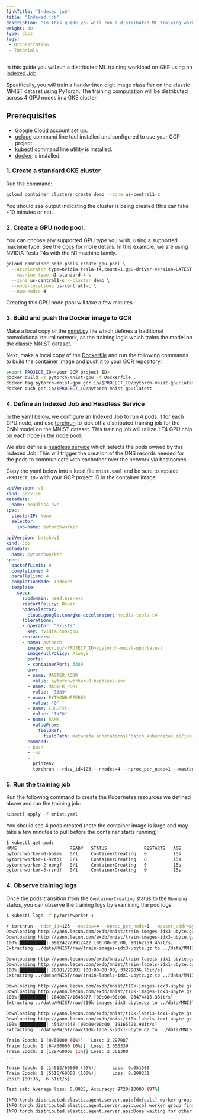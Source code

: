 ```yaml
---
linkTitle: "Indexed job"
title: "Indexed job"
description: "In this guide you will run a distributed ML training workload on GKE using an [Indexed Job](https://kubernetes.io/blog/2021/04/19/introducing-indexed-jobs/). Specifically, you will train a handwritten digit image classifier on the classic MNIST dataset using PyTorch. The training computation will be distributed across 4 GPU nodes in a GKE cluster."
weight: 30
type: docs
tags:
 - Orchestration
 - Tutorials
---
```

In this guide you will run a distributed ML training workload on GKE using an [Indexed Job](https://kubernetes.io/blog/2021/04/19/introducing-indexed-jobs/).

Specifically, you will train a handwritten digit image classifier on the classic MNIST dataset
using PyTorch. The training computation will be distributed across 4 GPU nodes in a GKE cluster.

## Prerequisites
- [Google Cloud](https://cloud.google.com/) account set up.
- [gcloud](https://pypi.org/project/gcloud/) command line tool installed and configured to use your GCP project.
- [kubectl](https://kubernetes.io/docs/tasks/tools/) command line utility is installed.
- [docker](https://docs.docker.com/engine/install/) is installed.

### 1. Create a standard GKE cluster
Run the command: 

```bash
gcloud container clusters create demo --zone us-central1-c
```

You should see output indicating the cluster is being created (this can take ~10 minutes or so).

### 2. Create a GPU node pool.
You can choose any supported GPU type you wish, using a supported machine type. See the [docs](https://cloud.google.com/kubernetes-engine/docs/how-to/gpus) for more details. In this example, we are using NVIDIA Tesla T4s with the N1 machine family.

```bash
gcloud container node-pools create gpu-pool \
  --accelerator type=nvidia-tesla-t4,count=1,gpu-driver-version=LATEST \
  --machine-type n1-standard-4 \
  --zone us-central1-c --cluster demo \
  --node-locations us-central1-c \
  --num-nodes 4
```

Creating this GPU node pool will take a few minutes.

### 3. Build and push the Docker image to GCR
Make a local copy of the [mnist.py](mnist.py) file which defines a traditional convolutional neural network, as the training logic which trains the model on the classic [MNIST](https://en.wikipedia.org/wiki/MNIST_database) dataset.

Next, make a local copy of the [Dockerfile](Dockerfile) and run the following commands to build the container image and push it to your GCR repository:

```bash
export PROJECT_ID=<your GCP project ID>
docker build -t pytorch-mnist-gpu -f Dockerfile .
docker tag pytorch-mnist-gpu gcr.io/$PROJECT_ID/pytorch-mnist-gpu:latest
docker push gcr.io/$PROJECT_ID/pytorch-mnist-gpu:latest
``` 


### 4. Define an Indexed Job and Headless Service

In the yaml below, we configure an Indexed Job to run 4 pods, 1 for each GPU node, and use [torchrun](https://pytorch.org/docs/stable/elastic/run.html) to kick off a distributed training job for the CNN model on the MNIST dataset. This training job will utilize 1 T4 GPU chip on each node in the node pool.

We also define a [headless service](https://kubernetes.io/docs/concepts/services-networking/service/#headless-services) which selects the
pods owned by this Indexed Job. This will trigger the creation of the DNS records needed for the pods to communicate with eachother
over the network via hostnames.

Copy the yaml below into a local file `mnist.yaml` and be sure to replace `<PROJECT_ID>` with your GCP project ID in the container image.

```yaml
apiVersion: v1
kind: Service
metadata:
  name: headless-svc
spec:
  clusterIP: None 
  selector:
    job-name: pytorchworker
---
apiVersion: batch/v1
kind: Job
metadata:
  name: pytorchworker
spec:
  backoffLimit: 0
  completions: 4
  parallelism: 4
  completionMode: Indexed
  template:
    spec:
      subdomain: headless-svc
      restartPolicy: Never
      nodeSelector:
        cloud.google.com/gke-accelerator: nvidia-tesla-t4
      tolerations:
      - operator: "Exists"
        key: nvidia.com/gpu
      containers:
      - name: pytorch
        image: gcr.io/<PROJECT_ID>/pytorch-mnist-gpu:latest
        imagePullPolicy: Always
        ports:
        - containerPort: 3389
        env:
        - name: MASTER_ADDR
          value: pytorchworker-0.headless-svc
        - name: MASTER_PORT
          value: "3389"
        - name: PYTHONBUFFERED
          value: "0"
        - name: LOGLEVEL
          value: "INFO"
        - name: RANK
          valueFrom:
            fieldRef:
              fieldPath: metadata.annotations['batch.kubernetes.io/job-completion-index']
        command:
        - bash
        - -xc
        - |
          printenv
          torchrun --rdzv_id=123 --nnodes=4 --nproc_per_node=1 --master_addr=$MASTER_ADDR --master_port=$MASTER_PORT --node_rank=$RANK mnist.py --epochs=1 --log-interval=1 
```


### 5. Run the training job

Run the following command to create the Kubernetes resources we defined above and run the training job:

```bash
kubectl apply -f mnist.yaml
```

You should see 4 pods created (note the container image is large and may take a few minutes to pull before the container starts running):

```bash
$ kubectl get pods
NAME                    READY   STATUS              RESTARTS   AGE
pytorchworker-0-bbsmk   0/1     ContainerCreating   0          15s
pytorchworker-1-92tbl   0/1     ContainerCreating   0          15s
pytorchworker-2-nbrgf   0/1     ContainerCreating   0          15s
pytorchworker-3-rsrdf   0/1     ContainerCreating   0          15s
```

### 4. Observe training logs

Once the pods transition from the `ContainerCreating` status to the `Running` status, you can observe the training logs by examining the pod logs.

```bash
$ kubectl logs -f pytorchworker-1

+ torchrun --rdzv_id=123 --nnodes=4 --nproc_per_node=1 --master_addr=pytorchworker-0.headless-svc --master_port=3389 --node_rank=1 mnist.py --epochs=1 --log-interval=1
Downloading http://yann.lecun.com/exdb/mnist/train-images-idx3-ubyte.gz
Downloading http://yann.lecun.com/exdb/mnist/train-images-idx3-ubyte.gz to ../data/MNIST/raw/train-images-idx3-ubyte.gz
100%|██████████| 9912422/9912422 [00:00<00:00, 90162259.46it/s]
Extracting ../data/MNIST/raw/train-images-idx3-ubyte.gz to ../data/MNIST/raw

Downloading http://yann.lecun.com/exdb/mnist/train-labels-idx1-ubyte.gz
Downloading http://yann.lecun.com/exdb/mnist/train-labels-idx1-ubyte.gz to ../data/MNIST/raw/train-labels-idx1-ubyte.gz
100%|██████████| 28881/28881 [00:00<00:00, 33279036.76it/s]
Extracting ../data/MNIST/raw/train-labels-idx1-ubyte.gz to ../data/MNIST/raw

Downloading http://yann.lecun.com/exdb/mnist/t10k-images-idx3-ubyte.gz
Downloading http://yann.lecun.com/exdb/mnist/t10k-images-idx3-ubyte.gz to ../data/MNIST/raw/t10k-images-idx3-ubyte.gz
100%|██████████| 1648877/1648877 [00:00<00:00, 23474415.33it/s]
Extracting ../data/MNIST/raw/t10k-images-idx3-ubyte.gz to ../data/MNIST/raw

Downloading http://yann.lecun.com/exdb/mnist/t10k-labels-idx1-ubyte.gz
Downloading http://yann.lecun.com/exdb/mnist/t10k-labels-idx1-ubyte.gz to ../data/MNIST/raw/t10k-labels-idx1-ubyte.gz
100%|██████████| 4542/4542 [00:00<00:00, 19165521.90it/s]
Extracting ../data/MNIST/raw/t10k-labels-idx1-ubyte.gz to ../data/MNIST/raw

Train Epoch: 1 [0/60000 (0%)]	Loss: 2.297087
Train Epoch: 1 [64/60000 (0%)]	Loss: 2.550339
Train Epoch: 1 [128/60000 (1%)]	Loss: 2.361300
...

Train Epoch: 1 [14912/60000 (99%)]      Loss: 0.051500
Train Epoch: 1 [5616/60000 (100%)]      Loss: 0.209231
235it [00:36,  6.51it/s]

Test set: Average loss: 0.0825, Accuracy: 9720/10000 (97%)

INFO:torch.distributed.elastic.agent.server.api:[default] worker group successfully finished. Waiting 300 seconds for other agents to finish.
INFO:torch.distributed.elastic.agent.server.api:Local worker group finished (SUCCEEDED). Waiting 300 seconds for other agents to finish
INFO:torch.distributed.elastic.agent.server.api:Done waiting for other agents. Elapsed: 0.0015289783477783203 seconds
```

